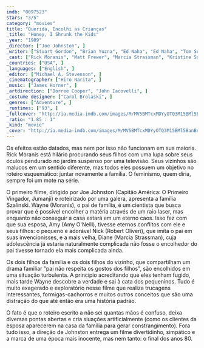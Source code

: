 ```yaml
---
imdb: "0097523"
stars: "3/5"
category: "movies"
title: "Querida, Encolhi as Crianças"
_title: "Honey, I Shrunk the Kids"
_year: "1989"
_director: ["Joe Johnston", ]
_writer: ["Stuart Gordon", "Brian Yuzna", "Ed Naha", "Ed Naha", "Tom Schulman", ]
_cast: ["Rick Moranis", "Matt Frewer", "Marcia Strassman", "Kristine Sutherland", "Thomas Wilson Brown", "Jared Rushton", "Amy O'Neill", "Robert Oliveri", "Carl Steven", ]
_countries: ["USA", ]
_languages: ["English", ]
_editor: ["Michael A. Stevenson", ]
_cinematographer: ["Hiro Narita", ]
_music: ["James Horner", ]
_artdirection: ["Dorree Cooper", "John Iacovelli", ]
_costume designer: ["Carol Brolaski", ]
_genres: ["Adventure", ]
_runtimes: ["93", ]
_fullcover: "http://ia.media-imdb.com/images/M/MV5BMTcxMDYyOTQ3M15BMl5BanBnXkFtZTYwNjc5NzI5.jpg"
_ratio: "1.85 : 1"
_kind: "movie"
_cover: "http://ia.media-imdb.com/images/M/MV5BMTcxMDYyOTQ3M15BMl5BanBnXkFtZTYwNjc5NzI5._V1._SX98_SY140_.jpg"
---
```

Os efeitos estão datados, mas nem por isso não funcionam em sua maioria. Rick Moranis está hilário procurando seus filhos com uma lupa sobre seus óculos pendurado no jardim suspenso por uma televisão. Seus vizinhos são malucos em um sentido diferente, mas todos eles possuem um objetivo no roteiro esquemático: juntar novamente a família. O feminismo, quem diria, sempre foi um mote na série.

O primeiro filme, dirigido por Joe Johnston (Capitão América: O Primeiro Vingador, Jumanji) e roteirizado por uma galera, apresenta a família Szalinski. Wayne (Moranis), o pai de família, é um cientista que busca provar que é possível encolher a matéria através de um raio laser, mas enquanto não conseguir a casa estará em um eterno caos. Isso fez com que sua esposa, Amy (Amy O'Neill), tivesse eternos conflitos com ele e seus filhos: o pequeno e adorável Nick (Robert Oliveri), que imita o pai em suas invencionisses, e a mais velha, Diane (Marcia Strassman), cuja adolescência já estaria naturalmente complicada não fosse o encolhedor do pai tivesse tornado ela mais complicada ainda.

Os dois filhos da família e os dois filhos do vizinho, que compartilham um drama familiar "pai não respeita os gostos dos filhos", são encolhidos em uma situação turbulenta. A princípio acreditando que eles tenham fugido, mais tarde Wayne descobre a verdade e sai à cata dos pequeninos. Tudo é muito exagerado e exploratório nesse filme que realiza trucagens interessantes, formigas-cachorros e muitos outros conceitos que são uma distração do que até então era uma história padrão.

O fato é que o roteiro escrito a não sei quantas mãos é confuso, deixa diversas pontas abertas e cria siuações artificialmente (como os clientes da esposa aparecerem na casa da família para gerar constrangimento). Fora tudo isso, a direção de Johnston entrega um filme divertidinho, simpático e a marca de uma época mais inocente, mas nem tanto: o final dos anos 80.
